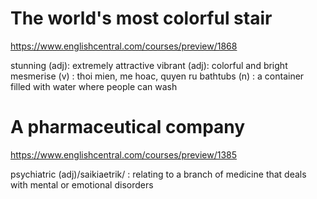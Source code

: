 

# The world's most colorful stair
https://www.englishcentral.com/courses/preview/1868

stunning (adj): extremely attractive
vibrant (adj): colorful and bright
mesmerise (v) : thoi mien, me hoac, quyen ru
bathtubs (n) : a container filled with water where people can wash


# A pharmaceutical company
https://www.englishcentral.com/courses/preview/1385

psychiatric (adj)/saikiaetrik/ : relating to a branch of medicine that deals with mental or emotional disorders
